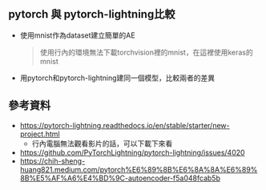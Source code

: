 ## pytorch 與 pytorch-lightning比較
- 使用mnist作為dataset建立簡單的AE
  > 使用行內的環境無法下載torchvision裡的mnist，在這裡使用keras的mnist
- 用pytorch和pytorch-lightning建同一個模型，比較兩者的差異


## 參考資料
- https://pytorch-lightning.readthedocs.io/en/stable/starter/new-project.html
  - 行內電腦無法觀看影片的話，可以下載下來看
- https://github.com/PyTorchLightning/pytorch-lightning/issues/4020
- https://chih-sheng-huang821.medium.com/pytorch%E6%89%8B%E6%8A%8A%E6%89%8B%E5%AF%A6%E4%BD%9C-autoencoder-f5a048fcab5b
